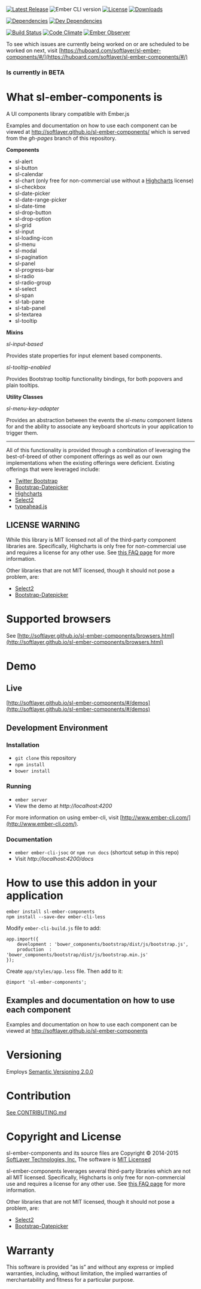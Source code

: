 
[![Latest Release](https://img.shields.io/github/release/softlayer/sl-ember-components.svg)](https://github.com/softlayer/sl-ember-components/releases) ![Ember CLI version](https://img.shields.io/badge/ember%20cli-1.13.8-blue.svg) [![License](https://img.shields.io/npm/l/sl-ember-components.svg)](LICENSE.md) [![Downloads](https://img.shields.io/npm/dm/sl-ember-components.svg)](https://www.npmjs.com/package/sl-ember-components)

[![Dependencies](https://img.shields.io/david/softlayer/sl-ember-components.svg)](https://david-dm.org/softlayer/sl-ember-components) [![Dev Dependencies](https://img.shields.io/david/dev/softlayer/sl-ember-components.svg)](https://david-dm.org/softlayer/sl-ember-components#info=devDependencies)

[![Build Status](https://img.shields.io/travis/softlayer/sl-ember-components/master.svg)](https://travis-ci.org/softlayer/sl-ember-components) [![Code Climate](https://img.shields.io/codeclimate/github/softlayer/sl-ember-components.svg)](https://codeclimate.com/github/softlayer/sl-ember-components) [![Ember Observer](http://emberobserver.com/badges/sl-ember-components.svg)](http://emberobserver.com/addons/sl-ember-components)

To see which issues are currently being worked on or are scheduled to be worked on next, visit [https://huboard.com/softlayer/sl-ember-components/#/](https://huboard.com/softlayer/sl-ember-components/#/)



### Is currently in BETA



# What sl-ember-components is

A UI components library compatible with Ember.js

Examples and documentation on how to use each component can be viewed at http://softlayer.github.io/sl-ember-components/ which
is served from the *gh-pages* branch of this repository.

**Components**

* sl-alert
* sl-button
* sl-calendar
* sl-chart (only free for non-commercial use without a [Highcharts](http://shop.highsoft.com/faq/non-commercial#what-is-commercial-website) license)
* sl-checkbox
* sl-date-picker
* sl-date-range-picker
* sl-date-time
* sl-drop-button
* sl-drop-option
* sl-grid
* sl-input
* sl-loading-icon
* sl-menu
* sl-modal
* sl-pagination
* sl-panel
* sl-progress-bar
* sl-radio
* sl-radio-group
* sl-select
* sl-span
* sl-tab-pane
* sl-tab-panel
* sl-textarea
* sl-tooltip


**Mixins**

*sl-input-based*

Provides state properties for input element based components.


*sl-tooltip-enabled*

Provides Bootstrap tooltip functionality bindings, for both popovers and plain tooltips.


**Utility Classes**

*sl-menu-key-adapter*

Provides an abstraction between the events the *sl-menu* component listens for and the ability to associate any keyboard shortcuts in your application to trigger them.


---


All of this functionality is provided through a combination of leveraging the best-of-breed of other component offerings as well as our own implementations when the existing offerings were deficient. Existing offerings that were leveraged include:

* [Twitter Bootstrap](http://getbootstrap.com/)
* [Bootstrap-Datepicker](http://bootstrap-datepicker.readthedocs.org/en/release/#)
* [Highcharts](http://www.highcharts.com/)
* [Select2](http://ivaynberg.github.io/select2/)
* [typeahead.js](https://twitter.github.io/typeahead.js/)

## LICENSE WARNING

While this library is MIT licensed not all of the third-party component libraries are. Specifically, Highcharts is only free for non-commercial use and requires a license for any other use. See
[this FAQ page](http://shop.highsoft.com/faq/non-commercial#what-is-commercial-website) for more information.

Other libraries that are not MIT licensed, though it should not pose a problem, are:

* [Select2](https://github.com/ivaynberg/select2/blob/master/LICENSE)
* [Bootstrap-Datepicker](https://github.com/eternicode/bootstrap-datepicker/blob/release/LICENSE)




# Supported browsers

See [http://softlayer.github.io/sl-ember-components/browsers.html](http://softlayer.github.io/sl-ember-components/browsers.html)





# Demo

## Live

[http://softlayer.github.io/sl-ember-components/#/demos](http://softlayer.github.io/sl-ember-components/#/demos)

## Development Environment

### Installation

* `git clone` this repository
* `npm install`
* `bower install`

### Running

* `ember server`
* View the demo at *http://localhost:4200*

For more information on using ember-cli, visit [http://www.ember-cli.com/](http://www.ember-cli.com/).

### Documentation

* `ember ember-cli-jsoc` or `npm run docs` (shortcut setup in this repo)
* Visit *http://localhost:4200/docs*




# How to use this addon in your application

    ember install sl-ember-components
    npm install --save-dev ember-cli-less

Modify `ember-cli-build.js` file to add:

```
app.import({
    development : 'bower_components/bootstrap/dist/js/bootstrap.js',
    production  : 'bower_components/bootstrap/dist/js/bootstrap.min.js'
});
```

Create `app/styles/app.less` file. Then add to it:

```
@import 'sl-ember-components';
```



## Examples and documentation on how to use each component

Examples and documentation on how to use each component can be viewed at http://softlayer.github.io/sl-ember-components






# Versioning
Employs [Semantic Versioning 2.0.0](http://semver.org/)



# Contribution
[See CONTRIBUTING.md](https://github.com/softlayer/sl-ember-components/blob/master/CONTRIBUTING.md)



# Copyright and License
sl-ember-components and its source files are Copyright © 2014-2015 [SoftLayer Technologies, Inc.](http://www.softlayer.com/)
The software is [MIT Licensed](https://github.com/softlayer/sl-ember-components/blob/master/LICENSE.md)

sl-ember-components leverages several third-party libraries which are not all MIT licensed. Specifically, Highcharts is only
free for non-commercial use and requires a license for any other use. See
[this FAQ page](http://shop.highsoft.com/faq/non-commercial#what-is-commercial-website) for more information.

Other libraries that are not MIT licensed, though it should not pose a problem, are:

* [Select2](https://github.com/ivaynberg/select2/blob/master/LICENSE)
* [Bootstrap-Datepicker](https://github.com/eternicode/bootstrap-datepicker/blob/release/LICENSE)




# Warranty
This software is provided “as is” and without any express or implied warranties, including, without limitation, the
implied warranties of merchantability and fitness for a particular purpose.
